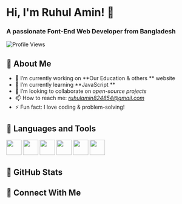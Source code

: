 # Hi, I'm Ruhul Amin! 👋  
### A passionate Font-End Web Developer  from Bangladesh

![Profile Views](https://komarev.com/ghpvc/?username=RuhulAmin&label=Profile%20views&color=0e75b6&style=flat)  

## 🔹 About Me  
- 🔭 I’m currently working on **Our Education & others ** website  
- 🌱 I’m currently learning **JavaScript **  
- 👯 I’m looking to collaborate on *open-source projects*  
- 📫 How to reach me: *ruhulamin824854@gmail.com*  
- ⚡ Fun fact: I love coding & problem-solving!  

## 🔹 Languages and Tools  
<p align="left">  
  <img src="https://cdn.jsdelivr.net/gh/devicons/devicon/icons/html5/html5-original.svg" width="40" height="40"/>  
  <img src="https://cdn.jsdelivr.net/gh/devicons/devicon/icons/css3/css3-original.svg" width="40" height="40"/>  
  <img src="https://cdn.jsdelivr.net/gh/devicons/devicon/icons/javascript/javascript-original.svg" width="40" height="40"/>  
  <img src="https://cdn.jsdelivr.net/gh/devicons/devicon/icons/python/python-original.svg" width="40" height="40"/>  
  <img src="https://cdn.jsdelivr.net/gh/devicons/devicon/icons/illustrator/illustrator-plain.svg" width="40" height="40"/>  
  <img src="https://cdn.jsdelivr.net/gh/devicons/devicon/icons/photoshop/photoshop-plain.svg" width="40" height="40"/>  
</p>   

## 🔹 GitHub Stats   

## 🔹 Connect With Me
